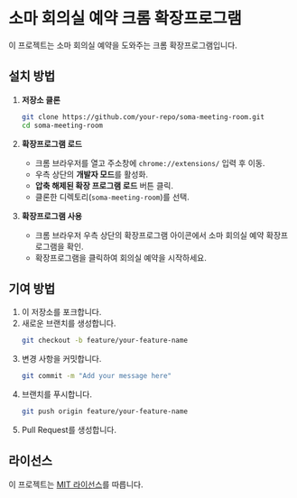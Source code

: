 # 소마 회의실 예약 크롬 확장프로그램

이 프로젝트는 소마 회의실 예약을 도와주는 크롬 확장프로그램입니다.

## 설치 방법

1. **저장소 클론**
    ```bash
    git clone https://github.com/your-repo/soma-meeting-room.git
    cd soma-meeting-room
    ```

2. **확장프로그램 로드**
    - 크롬 브라우저를 열고 주소창에 `chrome://extensions/` 입력 후 이동.
    - 우측 상단의 **개발자 모드**를 활성화.
    - **압축 해제된 확장 프로그램 로드** 버튼 클릭.
    - 클론한 디렉토리(`soma-meeting-room`)를 선택.

3. **확장프로그램 사용**
    - 크롬 브라우저 우측 상단의 확장프로그램 아이콘에서 소마 회의실 예약 확장프로그램을 확인.
    - 확장프로그램을 클릭하여 회의실 예약을 시작하세요.

## 기여 방법

1. 이 저장소를 포크합니다.
2. 새로운 브랜치를 생성합니다.
    ```bash
    git checkout -b feature/your-feature-name
    ```
3. 변경 사항을 커밋합니다.
    ```bash
    git commit -m "Add your message here"
    ```
4. 브랜치를 푸시합니다.
    ```bash
    git push origin feature/your-feature-name
    ```
5. Pull Request를 생성합니다.

## 라이선스

이 프로젝트는 [MIT 라이선스](LICENSE)를 따릅니다.
